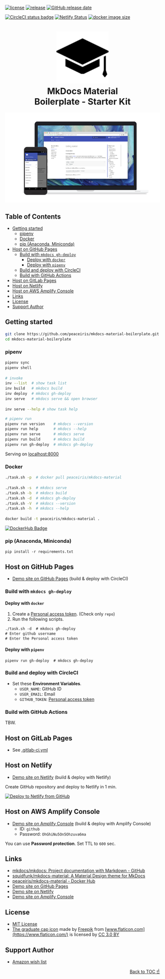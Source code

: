 [![license](https://img.shields.io/github/license/peaceiris/mkdocs-material-boilerplate.svg)](https://github.com/peaceiris/mkdocs-material-boilerplate/blob/master/LICENSE)
[![release](https://img.shields.io/github/release/peaceiris/mkdocs-material-boilerplate.svg)](https://github.com/peaceiris/mkdocs-material-boilerplate/releases/latest)
[![GitHub release date](https://img.shields.io/github/release-date/peaceiris/mkdocs-material-boilerplate.svg)](https://github.com/peaceiris/mkdocs-material-boilerplate/releases)

[![CircleCI status badge](https://circleci.com/gh/peaceiris/mkdocs-material-boilerplate/tree/master.svg?style=svg)](https://circleci.com/gh/peaceiris/mkdocs-material-boilerplate/tree/master)
[![Netlify Status](https://api.netlify.com/api/v1/badges/9c95ccf4-5c1e-447b-8025-dd0b6f8764a5/deploy-status)](https://app.netlify.com/sites/mkdocs-material/deploys)
[![docker image size](https://images.microbadger.com/badges/image/peaceiris/mkdocs-material.svg)](https://microbadger.com/images/peaceiris/mkdocs-material "Get your own image badge on microbadger.com")

<!-- https://shields.io/ -->
<!-- https://microbadger.com/ -->



<h1 align="center">
<img src="https://raw.githubusercontent.com/peaceiris/mkdocs-material-boilerplate/master/docs/images/graduate-cap.png" alt="Front-End Checklist" width="170">
<br>MkDocs Material<br>Boilerplate - Starter Kit
</h1>

![material.png](https://raw.githubusercontent.com/peaceiris/mkdocs-material-boilerplate/master/docs/images/material.png)



## Table of Contents

<!-- START doctoc generated TOC please keep comment here to allow auto update -->
<!-- DON'T EDIT THIS SECTION, INSTEAD RE-RUN doctoc TO UPDATE -->


- [Getting started](#getting-started)
  - [pipenv](#pipenv)
  - [Docker](#docker)
  - [pip (Anaconda, Miniconda)](#pip-anaconda-miniconda)
- [Host on GitHub Pages](#host-on-github-pages)
  - [Build with `mkdocs gh-deploy`](#build-with-mkdocs-gh-deploy)
    - [Deploy with `docker`](#deploy-with-docker)
    - [Deploy with `pipenv`](#deploy-with-pipenv)
  - [Build and deploy with CircleCI](#build-and-deploy-with-circleci)
  - [Build with GitHub Actions](#build-with-github-actions)
- [Host on GitLab Pages](#host-on-gitlab-pages)
- [Host on Netlify](#host-on-netlify)
- [Host on AWS Amplify Console](#host-on-aws-amplify-console)
- [Links](#links)
- [License](#license)
- [Support Author](#support-author)

<!-- END doctoc generated TOC please keep comment here to allow auto update -->



## Getting started

```sh
git clone https://github.com/peaceiris/mkdocs-material-boilerplate.git
cd mkdocs-material-boilerplate
```

### pipenv

```sh
pipenv sync
pipenv shell

# invoke
inv --list  # show task list
inv build   # mkdocs build
inv deploy  # mkdocs gh-deploy
inv serve   # mkdocs serve && open browser

inv serve --help # show task help
```

```sh
# pipenv run
pipenv run version    # mkdocs --version
pipenv run help       # mkdocs --help
pipenv run serve      # mkdocs serve
pipenv run build      # mkdocs build
pipenv run gh-deploy  # mkdocs gh-deploy
```

Serving on [localhost:8000](http://localhost:8000)

### Docker

```sh
./task.sh -p  # docker pull peaceiris/mkdocs-material

./task.sh -s  # mkdocs serve
./task.sh -b  # mkdocs build
./task.sh -d  # mkdocs gh-deploy
./task.sh -V  # mkdocs --version
./task.sh -h  # mkdocs --help

docker build -t peaceiris/mkdocs-material .
```

<!-- https://dockeri.co/ -->
[![DockerHub Badge](https://dockeri.co/image/peaceiris/mkdocs-material)][peaceiris/mkdocs-material - Docker Hub]

### pip (Anaconda, Miniconda)

```
pip install -r requirements.txt
```



## Host on GitHub Pages

- [Demo site on GitHub Pages] (build & deploy with CircleCI)

### Build with `mkdocs gh-deploy`

#### Deploy with `docker`

1. Create a [Personal access token]. (Check only `repo`)
2. Run the following scripts.

```
./task.sh -d  # mkdocs gh-deploy
# Enter github username
# Enter the Personal access token
```

#### Deploy with `pipenv`

```
pipenv run gh-deploy  # mkdocs gh-deploy
```

### Build and deploy with CircleCI

- Set these **Environment Variables**.
    - `USER_NAME`: GitHub ID
    - `USER_EMAIL`: Email
    - `GITHUB_TOKEN`: [Personal access token]

### Build with GitHub Actions

TBW.


## Host on GitLab Pages

- See [.gitlab-ci.yml](https://github.com/peaceiris/mkdocs-material-boilerplate/blob/master/.gitlab-ci.yml)

## Host on Netlify

- [Demo site on Netlify] (build & deploy with Netlify)

Create GitHub repository and deploy to Netlify in 1 min.

[![Deploy to Netlify from GitHub](https://www.netlify.com/img/deploy/button.svg)](https://app.netlify.com/start/deploy?repository=https://github.com/peaceiris/mkdocs-material-boilerplate)


## Host on AWS Amplify Console

- [Demo site on Amplify Console] (build & deploy with Amplify Console)
    - ID: `github`
    - Password: `OhGhiNu5On5Ohzuva6ma`

You can use **Password protection**. Set TTL to `600` sec.


## Links

- [mkdocs/mkdocs: Project documentation with Markdown - GitHub]
- [squidfunk/mkdocs-material: A Material Design theme for MkDocs]
- [peaceiris/mkdocs-material - Docker Hub]
- [Demo site on GitHub Pages]
- [Demo site on Netlify]
- [Demo site on Amplify Console]


## License

- [MIT License](https://github.com/peaceiris/mkdocs-material-boilerplate/blob/master/LICENSE)
- [The graduate cap icon](https://www.flaticon.com/free-icon/graduate-cap_62627) made by [Freepik](https://www.freepik.com/) from [www.flaticon.com](https://www.flaticon.com/) is licensed by [CC 3.0 BY](http://creativecommons.org/licenses/by/3.0/)


## Support Author

- [Amazon wish list](http://amzn.asia/ilWK0Yj)

<div align="right">
<a href="#table-of-contents">Back to TOC ☝️</a>
</div>


<!-- Internal References -->
<!-- External References -->
[mkdocs/mkdocs: Project documentation with Markdown - GitHub]: https://github.com/mkdocs/mkdocs/
[squidfunk/mkdocs-material: A Material Design theme for MkDocs]: https://github.com/squidfunk/mkdocs-material
[peaceiris/mkdocs-material - Docker Hub]: https://hub.docker.com/r/peaceiris/mkdocs-material
[Demo site on GitHub Pages]: https://peaceiris.github.io/mkdocs-material-boilerplate/
[Demo site on Netlify]: https://mkdocs-material.netlify.com/
[Demo site on Amplify Console]: https://master.d1ymzxwumyxuh1.amplifyapp.com/
[Personal access token]: https://github.com/settings/tokens
